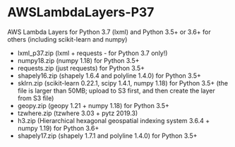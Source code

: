 # AWSLambdaLayers-P37

AWS Lambda Layers for Python 3.7 (lxml) and Python 3.5+ or 3.6+ for others (including scikit-learn and numpy)

- lxml_p37.zip  (lxml + requests - for Python 3.7 only!)
- numpy18.zip (numpy 1.18) for Python 3.5+
- requests.zip (just requests) for Python 3.5+
- shapely16.zip  (shapely 1.6.4 and polyline 1.4.0) for Python 3.5+
- sklrn.zip  (scikit-learn 0.22.1, scipy 1.4.1, numpy 1.18) for Python 3.5+ (the file is larger than 50MB; upload to S3 first, and then create the layer from S3 file)
- geopy.zip (geopy 1.21 + numpy 1.18) for Python 3.5+
- tzwhere.zip (tzwhere 3.03 + pytz 2019.3)
- h3.zip (Hierarchical hexagonal geospatial indexing system 3.6.4 + numpy 1.19) for Python 3.6+
- shapely17.zip (shapely 1.7.1 and polyline 1.4.0) for Python 3.5+
